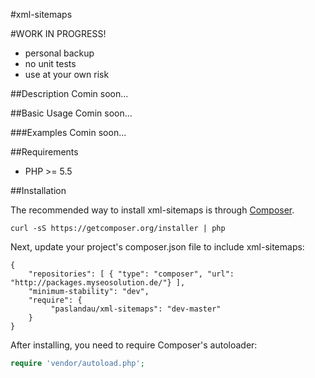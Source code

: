 #xml-sitemaps
<!---
[![Build Status](https://travis-ci.org/paslandau/xml-sitemaps.svg?branch=master)](https://travis-ci.org/paslandau/xml-sitemaps)
-->

#WORK IN PROGRESS!

- personal backup
- no unit tests
- use at your own risk

##Description
Comin soon...

##Basic Usage
Comin soon...

###Examples
Comin soon...

##Requirements

- PHP >= 5.5

##Installation

The recommended way to install xml-sitemaps is through [Composer](http://getcomposer.org/).

    curl -sS https://getcomposer.org/installer | php

Next, update your project's composer.json file to include xml-sitemaps:

    {
        "repositories": [ { "type": "composer", "url": "http://packages.myseosolution.de/"} ],
        "minimum-stability": "dev",
        "require": {
             "paslandau/xml-sitemaps": "dev-master"
        }
    }

After installing, you need to require Composer's autoloader:

```php
require 'vendor/autoload.php';
```